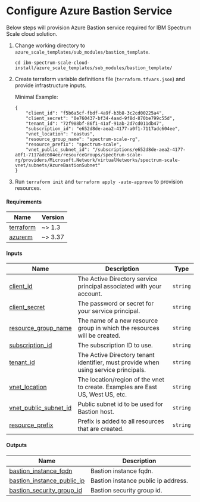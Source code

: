# Configure Azure Bastion Service

Below steps will provision Azure Bastion service required for IBM Spectrum Scale cloud solution.

1. Change working directory to `azure_scale_templates/sub_modules/bastion_template`.

    ```cli
    cd ibm-spectrum-scale-cloud-install/azure_scale_templates/sub_modules/bastion_template/
    ```

2. Create terraform variable definitions file (`terraform.tfvars.json`) and provide infrastructure inputs.

    Minimal Example:

    ```jsonc
    {
        "client_id": "f5b6a5cf-fbdf-4a9f-b3b8-3c2cd00225a4",
        "client_secret": "0e760437-bf34-4aad-9f8d-870be799c55d",
        "tenant_id": "72f988bf-86f1-41af-91ab-2d7cd011db47",
        "subscription_id": "e652d8de-aea2-4177-a0f1-7117adc604ee",
        "vnet_location": "eastus",
        "resource_group_name": "spectrum-scale-rg",
        "resource_prefix": "spectrum-scale",
        "vnet_public_subnet_id": "/subscriptions/e652d8de-aea2-4177-a0f1-7117adc604ee/resourceGroups/spectrum-scale-rg/providers/Microsoft.Network/virtualNetworks/spectrum-scale-vnet/subnets/AzureBastionSubnet"
    }
    ```

3. Run `terraform init` and `terraform apply -auto-approve` to provision resources.

<!-- BEGIN_TF_DOCS -->
#### Requirements

| Name | Version |
|------|---------|
| <a name="requirement_terraform"></a> [terraform](#requirement_terraform) | ~> 1.3 |
| <a name="requirement_azurerm"></a> [azurerm](#requirement_azurerm) | ~> 3.37 |

#### Inputs

| Name | Description | Type |
|------|-------------|------|
| <a name="input_client_id"></a> [client_id](#input_client_id) | The Active Directory service principal associated with your account. | `string` |
| <a name="input_client_secret"></a> [client_secret](#input_client_secret) | The password or secret for your service principal. | `string` |
| <a name="input_resource_group_name"></a> [resource_group_name](#input_resource_group_name) | The name of a new resource group in which the resources will be created. | `string` |
| <a name="input_subscription_id"></a> [subscription_id](#input_subscription_id) | The subscription ID to use. | `string` |
| <a name="input_tenant_id"></a> [tenant_id](#input_tenant_id) | The Active Directory tenant identifier, must provide when using service principals. | `string` |
| <a name="input_vnet_location"></a> [vnet_location](#input_vnet_location) | The location/region of the vnet to create. Examples are East US, West US, etc. | `string` |
| <a name="input_vnet_public_subnet_id"></a> [vnet_public_subnet_id](#input_vnet_public_subnet_id) | Public subnet id to be used for Bastion host. | `string` |
| <a name="input_resource_prefix"></a> [resource_prefix](#input_resource_prefix) | Prefix is added to all resources that are created. | `string` |

#### Outputs

| Name | Description |
|------|-------------|
| <a name="output_bastion_instance_fqdn"></a> [bastion_instance_fqdn](#output_bastion_instance_fqdn) | Bastion instance fqdn. |
| <a name="output_bastion_instance_public_ip"></a> [bastion_instance_public_ip](#output_bastion_instance_public_ip) | Bastion instance public ip address. |
| <a name="output_bastion_security_group_id"></a> [bastion_security_group_id](#output_bastion_security_group_id) | Bastion security group id. |
<!-- END_TF_DOCS -->
